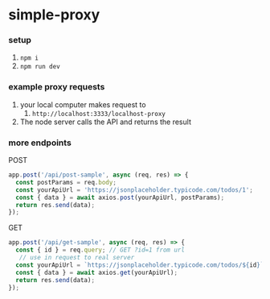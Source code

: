 # simple-proxy

### setup
1. `npm i`
2. `npm run dev`

### example proxy requests

1. your local computer makes request to 
   1. `http://localhost:3333/localhost-proxy`
2. The node server calls the API and returns the result

### more endpoints

POST
```js
app.post('/api/post-sample', async (req, res) => {
  const postParams = req.body;
  const yourApiUrl = 'https://jsonplaceholder.typicode.com/todos/1';
  const { data } = await axios.post(yourApiUrl, postParams);
  return res.send(data);
});
```

GET
```js
app.post('/api/get-sample', async (req, res) => {
  const { id } = req.query; // GET ?id=1 from url
   // use in request to real server
  const yourApiUrl = `https://jsonplaceholder.typicode.com/todos/${id}`;
  const { data } = await axios.get(yourApiUrl);
  return res.send(data);
});
```

